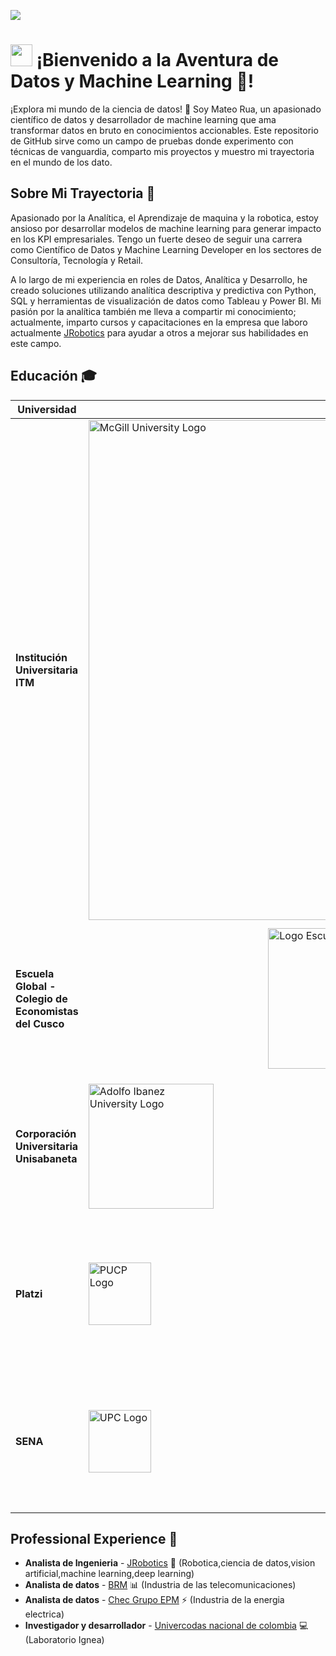 ![](https://komarev.com/ghpvc/?username=aladelca&color=blue)

<h1 align="left-align"><b></b><img src="https://media.giphy.com/media/hvRJCLFzcasrR4ia7z/giphy.gif" width="35"> ¡Bienvenido a la Aventura de Datos y Machine Learning 🚀!</h1>

¡Explora mi mundo de la ciencia de datos! 🙌 Soy Mateo Rua, un apasionado científico de datos y desarrollador de machine learning que ama transformar datos en bruto en conocimientos accionables. Este repositorio de GitHub sirve como un campo de pruebas donde experimento con técnicas de vanguardia, comparto mis proyectos y muestro mi trayectoria en el mundo de los dato.


## Sobre Mi Trayectoria  🧩
 

Apasionado por la Analítica, el Aprendizaje de maquina y la robotica, estoy ansioso por desarrollar modelos de machine learning para generar impacto en los KPI empresariales. Tengo un fuerte deseo de seguir una carrera como Científico de Datos y Machine Learning Developer en los sectores de Consultoría, Tecnología y Retail.

A lo largo de mi experiencia en roles de Datos, Analítica y Desarrollo, he creado soluciones utilizando analítica descriptiva y predictiva con Python, SQL y herramientas de visualización de datos como Tableau y Power BI. Mi pasión por la analítica también me lleva a compartir mi conocimiento; actualmente, imparto cursos y capacitaciones en la empresa que laboro actualmente  [JRobotics](https://jrobotics.co/)  para ayudar a otros a mejorar sus habilidades en este campo.

## Educación  🎓

| Universidad                         |                                  | Información                                   |
| ---------------------------------- | ----------------------------------------- | ---------------------------------------------- |
| **Institución Universitaria ITM**              | <img src="https://www.redttu.edu.co/es/wp-content/uploads/2015/12/13.-ITM.png" alt="McGill University Logo" width="800"> | - **Título:** Ingeniero mecatrónico<br>- **Ubicación:** Medellín, Colombia<br>- **Año de Graduación:** 2024 |
| **Escuela Global - Colegio de Economistas del Cusco**| <img src="https://global-wordpress2.s3.amazonaws.com/wp-content/uploads/2022/08/23212149/logo-de-escuela-global.png" alt="Logo Escuela Global" width="225" style="display: block; margin: 0 auto;">| - **Título:** Data Scientist y Machine Learning Developer<br>- **Ubicación:** Lima, Perú<br>- **Año de Graduación:** 2024 |
| **Corporación Universitaria Unisabaneta**           | <img src="https://centrocultural.cesde.edu.co/wp-content/uploads/elementor/thumbs/Unisabaneta-pm0s8opsp0ytbbsb5voa8savhca9w5mu9avgox2cp0.jpg" alt="Adolfo Ibanez University Logo" width="200"> | - **Título:** Especialista en Bases de Datos SQL<br>- **Ubicación:**  Medellín, Colombia<br>- **Año de Graduación:** 2021 |
| **Platzi** | <img src="pucp.jpeg" alt="PUCP Logo" width="100"> | - **Título:** Arquitecto de Inteligencia Artificial<br>- **Ubicación:**  Medellín, Colombia<br>- **Año de Graduación:** 2020 |
| **SENA**                | <img src="https://www.upc.edu.pe/static/img/logo_upc_red.png" alt="UPC Logo" width="100"> | - **Título:** Tecnico en Sistemas de Computo<br>- **Ubicación:**   Medellín, Colombia<br>- **Año de Graduación:** 2015 |



## Professional Experience 💼

* **Analista de Ingenieria** - [JRobotics](https://jrobotics.co/)  🤖 (Robotica,ciencia de datos,vision artificial,machine learning,deep learning)
* **Analista de datos** - [BRM](https://www.brm.com.co/) 📊 (Industria de las telecomunicaciones) 
* **Analista de datos** - [Chec Grupo EPM](https://www.chec.com.co/) ⚡ (Industria de la energia electrica) 
* **Investigador y desarrollador** - [Univercodas nacional de colombia](https://minas.medellin.unal.edu.co/gruposdeinvestigacion/ignea/nosotros.html)  💻(Laboratorio Ignea) 

